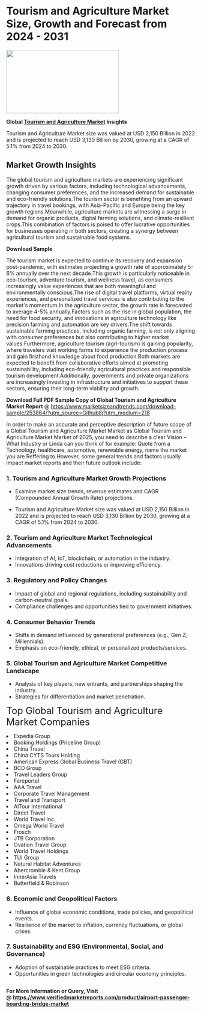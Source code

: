 <H1>Tourism and Agriculture Market Size, Growth and Forecast from 2024 - 2031</H1><img class="aligncenter size-medium wp-image-584254" src="https://thirdeyenews.in/wp-content/uploads/2024/09/Global-Market-Research-300x168.jpeg" alt="" width="300" height="168" /><p><strong>Global&nbsp;<a href="https://www.marketsizeandtrends.com/download-sample/253864/?utm_source=Github8j?utm_medium=218">Tourism and Agriculture Market</a> Insights</strong></p><p>Tourism and Agriculture Market size was valued at USD 2,150 Billion in 2022 and is projected to reach USD 3,130 Billion by 2030, growing at a CAGR of 5.1% from 2024 to 2030.</p><p><!DOCTYPE html> <html lang="en"> <head> <meta charset="UTF-8"> <meta name="viewport" content="width=device-width, initial-scale=1.0"> <title>Tourism and Agriculture Market Growth Insights</title> </head> <body> <h2>Market Growth Insights</h2> <p>The global tourism and agriculture markets are experiencing significant growth driven by various factors, including technological advancements, changing consumer preferences, and the increased demand for sustainable and eco-friendly solutions.The tourism sector is benefiting from an upward trajectory in travel bookings, with Asia-Pacific and Europe being the key growth regions.Meanwhile, agriculture markets are witnessing a surge in demand for organic products, digital farming solutions, and climate-resilient crops.This combination of factors is poised to offer lucrative opportunities for businesses operating in both sectors, creating a synergy between agricultural tourism and sustainable food systems.</p> <p><strong>Download Sample</strong></p> <p>The tourism market is expected to continue its recovery and expansion post-pandemic, with estimates projecting a growth rate of approximately 5-6% annually over the next decade.This growth is particularly noticeable in eco-tourism, adventure tourism, and wellness travel, as consumers increasingly value experiences that are both meaningful and environmentally conscious.The rise of digital travel platforms, virtual reality experiences, and personalized travel services is also contributing to the market's momentum.In the agriculture sector, the growth rate is forecasted to average 4-5% annually.Factors such as the rise in global population, the need for food security, and innovations in agriculture technology like precision farming and automation are key drivers.The shift towards sustainable farming practices, including organic farming, is not only aligning with consumer preferences but also contributing to higher market values.Furthermore, agriculture tourism (agri-tourism) is gaining popularity, where travelers visit working farms to experience the production process and gain firsthand knowledge about food production.Both markets are expected to benefit from collaborative efforts aimed at promoting sustainability, including eco-friendly agricultural practices and responsible tourism development.Additionally, governments and private organizations are increasingly investing in infrastructure and initiatives to support these sectors, ensuring their long-term viability and growth.<p><span class=""><strong>Download Full PDF Sample Copy of Global Tourism and Agriculture Market Report</strong> @ <a href="https://www.marketsizeandtrends.com/download-sample/253864/?utm_source=Github8j?utm_medium=218" target="_blank">https://www.marketsizeandtrends.com/download-sample/253864/?utm_source=Github8j?utm_medium=218</a></span></p><p>In order to make an accurate and perceptive description of future scope of a Global&nbsp;Tourism and Agriculture Market Market as Global&nbsp;Tourism and Agriculture Market Market of 2025, you need to describe a clear Vision &ndash; What Industry or Linda can you think of for example: Quote from a Technology, healthcare, automotive, renewable energy, name the market you are Reffering to.However, some general trends and factors usually impact market reports and their future outlook include:</p><h3>1.&nbsp;<strong>Tourism and Agriculture Market Growth Projections</strong></h3><ul><li>Examine market size trends, revenue estimates and CAGR (Compounded Annual Growth Rate) projections.</li><li><p>Tourism and Agriculture Market size was valued at USD 2,150 Billion in 2022 and is projected to reach USD 3,130 Billion by 2030, growing at a CAGR of 5.1% from 2024 to 2030.</p></li></ul><h3>2.&nbsp;<strong>Tourism and Agriculture Market Technological Advancements</strong></h3><ul><li>Integration of AI, IoT, blockchain, or automation in the industry.</li><li>Innovations driving cost reductions or improving efficiency.</li></ul><h3>3.&nbsp;<strong>Regulatory and Policy Changes</strong></h3><ul><li>Impact of global and regional regulations, including sustainability and carbon-neutral goals.</li><li>Compliance challenges and opportunities tied to government initiatives.</li></ul><h3>4.&nbsp;<strong>Consumer Behavior Trends</strong></h3><ul><li>Shifts in demand influenced by generational preferences (e.g., Gen Z, Millennials).</li><li>Emphasis on eco-friendly, ethical, or personalized products/services.</li></ul><h3>5.&nbsp;<strong>Global Tourism and Agriculture Market Competitive Landscape</strong></h3><ul><li>Analysis of key players, new entrants, and partnerships shaping the industry.</li><li>Strategies for differentiation and market penetration.</li></ul><p data-pm-slice="1 1 []"><span style="color: inherit; font-family: inherit; font-size: 25px;">Top Global Tourism and Agriculture Market Companies</span></p><div class="" data-test-id=""><p><li>Expedia Group</li><li> Booking Holdings (Priceline Group)</li><li> China Travel</li><li> China CYTS Tours Holding</li><li> American Express Global Business Travel (GBT)</li><li> BCD Group</li><li> Travel Leaders Group</li><li> Fareportal</li><li> AAA Travel</li><li> Corporate Travel Management</li><li> Travel and Transport</li><li> AlTour International</li><li> Direct Travel</li><li> World Travel Inc.</li><li> Omega World Travel</li><li> Frosch</li><li> JTB Corporation</li><li> Ovation Travel Group</li><li> World Travel Holdings</li><li> TUI Group</li><li> Natural Habitat Adventures</li><li> Abercrombie & Kent Group</li><li> InnerAsia Travels</li><li> Butterfield & Robinson</li></p></div><h3>6.&nbsp;<strong>Economic and Geopolitical Factors</strong></h3><ul><li>Influence of global economic conditions, trade policies, and geopolitical events.</li><li>Resilience of the market to inflation, currency fluctuations, or global crises.</li></ul><h3>7.&nbsp;<strong>Sustainability and ESG (Environmental, Social, and Governance)</strong></h3><ul><li>Adoption of sustainable practices to meet ESG criteria.</li><li>Opportunities in green technologies and circular economy principles.</li></ul><h2><strong style="font-size: 14px;">For More Information or Query, Visit @&nbsp;</strong><a style="background-color: #ffffff; font-size: 14px;" href="https://www.marketsizeandtrends.com/report/tourism-and-agriculture-market/" target="_blank">https://www.verifiedmarketreports.com/product/airport-passenger-boarding-bridge-market</a></h2>
